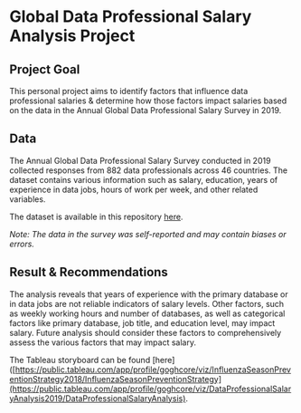 # Global Data Professional Salary Analysis Project
## Project Goal
This personal project aims to identify factors that influence data professional salaries & determine how those factors impact salaries based on the data in the Annual Global Data Professional Salary Survey in 2019.
## Data
The Annual Global Data Professional Salary Survey conducted in 2019 collected responses from 882 data professionals across 46 countries. The dataset contains various information such as salary, education, years of experience in data jobs, hours of work per week, and other related variables.

The dataset is available in this repository [here](data/original-data/2021-data-professional-salary-survey-responses.xlsx).

_Note: The data in the survey was self-reported and may contain biases or errors._

## Result & Recommendations
The analysis reveals that years of experience with the primary database or in data jobs are not reliable indicators of salary levels. Other factors, such as weekly working hours and number of databases, as well as categorical factors like primary database, job title, and education level, may impact salary. Future analysis should consider these factors to comprehensively assess the various factors that may impact salary.

The Tableau storyboard can be found [here]([https://public.tableau.com/app/profile/goghcore/viz/InfluenzaSeasonPreventionStrategy2018/InfluenzaSeasonPreventionStrategy](https://public.tableau.com/app/profile/goghcore/viz/DataProfessionalSalaryAnalysis2019/DataProfessionalSalaryAnalysis).
